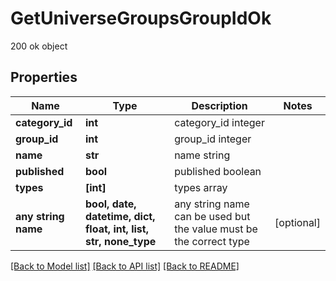 # GetUniverseGroupsGroupIdOk

200 ok object

## Properties
Name | Type | Description | Notes
------------ | ------------- | ------------- | -------------
**category_id** | **int** | category_id integer | 
**group_id** | **int** | group_id integer | 
**name** | **str** | name string | 
**published** | **bool** | published boolean | 
**types** | **[int]** | types array | 
**any string name** | **bool, date, datetime, dict, float, int, list, str, none_type** | any string name can be used but the value must be the correct type | [optional]

[[Back to Model list]](../README.md#documentation-for-models) [[Back to API list]](../README.md#documentation-for-api-endpoints) [[Back to README]](../README.md)


